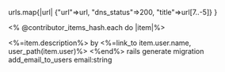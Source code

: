 urls.map{|url| {"url"=>url, "dns_status"=>200, "title"=>url[7..-5]} }

<% @contributor_items_hash.each do |item|%>
  <tr>
      <td><%=item.description%> </td>
      <td>
        by <%=link_to item.user.name, user_path(item.user)%>
      </td>
  </tr>
<%end%>
rails generate migration add_email_to_users email:string
